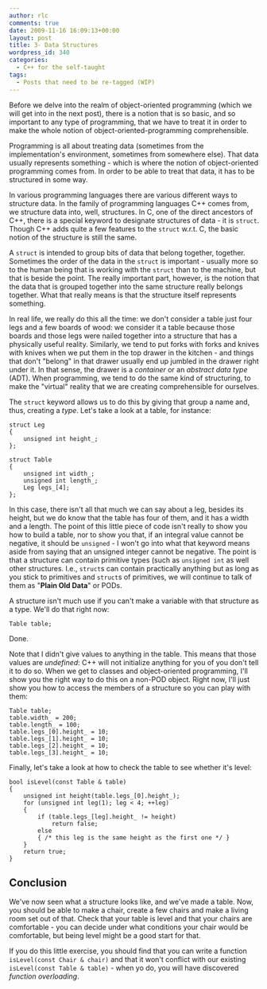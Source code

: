 ```yaml
---
author: rlc
comments: true
date: 2009-11-16 16:09:13+00:00
layout: post
title: 3- Data Structures
wordpress_id: 340
categories:
  - C++ for the self-taught
tags:
  - Posts that need to be re-tagged (WIP)
---
```


Before we delve into the realm of object-oriented programming (which we will get into in the next post), there is a notion that is so basic, and so important to any type of programming, that we have to treat it in order to make the whole notion of object-oriented-programming comprehensible.

<!--more-->

Programming is all about treating data (sometimes from the implementation's environment, sometimes from somewhere else). That data usually represents something - which is where the notion of object-oriented programming comes from. In order to be able to treat that data, it has to be structured in some way.

In various programming languages there are various different ways to structure data. In the family of programming languages C++ comes from, we structure data into, well, structures. In C, one of the direct ancestors of C++, there is a special keyword to designate structures of data - it is `struct`. Though C++ adds quite a few features to the `struct` w.r.t. C, the basic notion of the structure is still the same.

A `struct` is intended to group bits of data that belong together, together. Sometimes the order of the data in the `struct` is important - usually more so to the human being that is working with the `struct` than to the machine, but that is beside the point. The really important part, however, is the notion that the data that is grouped together into the same structure really belongs together. What that really means is that the structure itself represents something.

In real life, we really do this all the time: we don't consider a table just four legs and a few boards of wood: we consider it a table because those boards and those legs were nailed together into a structure that has a physically useful reality. Similarly, we tend to put forks with forks and knives with knives when we put them in the top drawer in the kitchen - and things that don't "belong" in that drawer usually end up jumbled in the drawer right under it. In that sense, the drawer is a _container_ or an _abstract data type_ (ADT). When programming, we tend to do the same kind of structuring, to make the "virtual" reality that we are creating comprehensible for ourselves.

The `struct` keyword allows us to do this by giving that group a name and, thus, creating a _type_. Let's take a look at a table, for instance:

    struct Leg
    {
        unsigned int height_;
    };

    struct Table
    {
        unsigned int width_;
        unsigned int length_;
        Leg legs_[4];
    };

In this case, there isn't all that much we can say about a leg, besides its height, but we do know that the table has four of them, and it has a width and a length. The point of this little piece of code isn't really to show you how to build a table, nor to show you that, if an integral value cannot be negative, it should be `unsigned` - I won't go into what that keyword means aside from saying that an unsigned integer cannot be negative. The point is that a structure can contain primitive types (such as `unsigned int` as well other structures. I.e., `struct`s can contain practically anything but as long as you stick to primitives and `struct`s of primitives, we will continue to talk of them as "**Plain Old Data**" or PODs.

A structure isn't much use if you can't make a variable with that structure as a type. We'll do that right now:

    Table table;

Done.

Note that I didn't give values to anything in the table. This means that those values are _undefined_: C++ will not initialize anything for you of you don't tell it to do so. When we get to classes and object-oriented programming, I'll show you the right way to do this on a non-POD object. Right now, I'll just show you how to access the members of a structure so you can play with them:

    Table table;
    table.width_ = 200;
    table.length_ = 100;
    table.legs_[0].height_ = 10;
    table.legs_[1].height_ = 10;
    table.legs_[2].height_ = 10;
    table.legs_[3].height_ = 10;

Finally, let's take a look at how to check the table to see whether it's level:

    bool isLevel(const Table & table)
    {
        unsigned int height(table.legs_[0].height_);
        for (unsigned int leg(1); leg < 4; ++leg)
        {
            if (table.legs_[leg].height_ != height)
                return false;
            else
            { /* this leg is the same height as the first one */ }
        }
        return true;
    }

## Conclusion

We've now seen what a structure looks like, and we've made a table. Now, you should be able to make a chair, create a few chairs and make a living room set out of that. Check that your table is level and that your chairs are comfortable - you can decide under what conditions your chair would be comfortable, but being level might be a good start for that.

If you do this little exercise, you should find that you can write a function `isLevel(const Chair & chair)` and that it won't conflict with our existing `isLevel(const Table & table)` - when yo do, you will have discovered _function overloading_.
